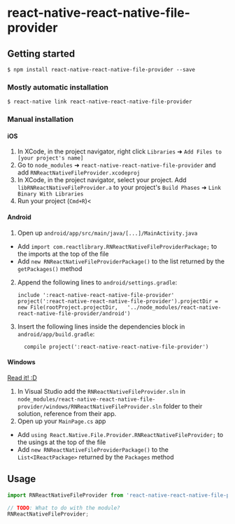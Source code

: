 
# react-native-react-native-file-provider

## Getting started

`$ npm install react-native-react-native-file-provider --save`

### Mostly automatic installation

`$ react-native link react-native-react-native-file-provider`

### Manual installation


#### iOS

1. In XCode, in the project navigator, right click `Libraries` ➜ `Add Files to [your project's name]`
2. Go to `node_modules` ➜ `react-native-react-native-file-provider` and add `RNReactNativeFileProvider.xcodeproj`
3. In XCode, in the project navigator, select your project. Add `libRNReactNativeFileProvider.a` to your project's `Build Phases` ➜ `Link Binary With Libraries`
4. Run your project (`Cmd+R`)<

#### Android

1. Open up `android/app/src/main/java/[...]/MainActivity.java`
  - Add `import com.reactlibrary.RNReactNativeFileProviderPackage;` to the imports at the top of the file
  - Add `new RNReactNativeFileProviderPackage()` to the list returned by the `getPackages()` method
2. Append the following lines to `android/settings.gradle`:
  	```
  	include ':react-native-react-native-file-provider'
  	project(':react-native-react-native-file-provider').projectDir = new File(rootProject.projectDir, 	'../node_modules/react-native-react-native-file-provider/android')
  	```
3. Insert the following lines inside the dependencies block in `android/app/build.gradle`:
  	```
      compile project(':react-native-react-native-file-provider')
  	```

#### Windows
[Read it! :D](https://github.com/ReactWindows/react-native)

1. In Visual Studio add the `RNReactNativeFileProvider.sln` in `node_modules/react-native-react-native-file-provider/windows/RNReactNativeFileProvider.sln` folder to their solution, reference from their app.
2. Open up your `MainPage.cs` app
  - Add `using React.Native.File.Provider.RNReactNativeFileProvider;` to the usings at the top of the file
  - Add `new RNReactNativeFileProviderPackage()` to the `List<IReactPackage>` returned by the `Packages` method


## Usage
```javascript
import RNReactNativeFileProvider from 'react-native-react-native-file-provider';

// TODO: What to do with the module?
RNReactNativeFileProvider;
```
  